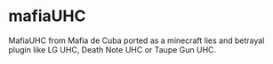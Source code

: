 # mafiaUHC
MafiaUHC from Mafia de Cuba ported as a minecraft lies and betrayal plugin like LG UHC, Death Note UHC or Taupe Gun UHC.
